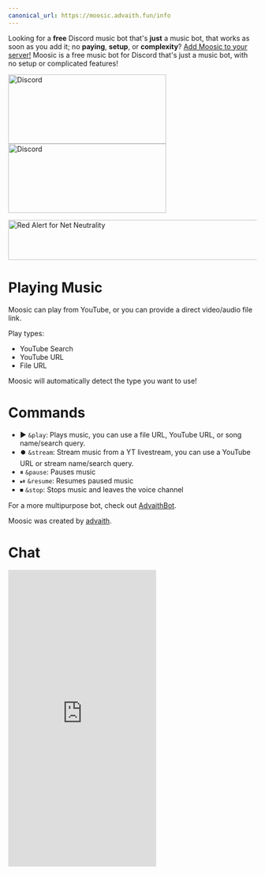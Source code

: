 ```yaml
---
canonical_url: https://moosic.advaith.fun/info
---
```


Looking for a **free** Discord music bot that's **just** a music bot, that works as soon as you add it; no **paying**, **setup**, or **complexity**? [Add Moosic to your server!](/invite) Moosic is a free music bot for Discord that's just a music bot, with no setup or complicated features!

<a href="https://discord.gg/tf85Xhc" target="_blank" rel="noopener"><amp-img class="rounded" src="https://discordapp.com/api/guilds/461426831103623168/embed.png?style=banner3" alt="Discord" layout="fixed" height="140" width="320"><noscript><img class="rounded" src="https://discordapp.com/api/guilds/461426831103623168/embed.png?style=banner3" alt="Discord" height="140" width="320"></noscript></amp-img></a> <a href="https://discord.gg/WxPH3Fc" target="_blank" rel="noopener"><amp-img class="rounded" src="https://discordapp.com/api/guilds/398998849026261003/embed.png?style=banner3" alt="Discord" layout="fixed" height="140" width="320"><noscript><img class="rounded" src="https://discordapp.com/api/guilds/398998849026261003/embed.png?style=banner3" alt="Discord"  height="140" width="320"></noscript></amp-img></a>

<a href="https://battleforthenet.com" target="_blank" rel="noopener"><amp-img src="https://cdn.discordapp.com/attachments/252296452708106240/446101872701472778/redalert-white.png" alt="Red Alert for Net Neutrality" layout="fixed" height="81" width="873"><noscript><img src="https://cdn.discordapp.com/attachments/252296452708106240/446101872701472778/redalert-white.png" alt="Red Alert for Net Neutrality" height="81" width="873"></noscript></amp-img></a>

# Playing Music
Moosic can play from YouTube, or you can provide a direct video/audio file link.

Play types:
- YouTube Search
- YouTube URL
- File URL

Moosic will automatically detect the type you want to use!

# Commands
- ▶️ `&play`: Plays music, you can use a file URL, YouTube URL, or song name/search query.
- ⏺️ `&stream`: Stream music from a YT livestream, you can use a YouTube URL or stream name/search query.
- ⏸ `&pause`: Pauses music
- ⏯ `&resume`: Resumes paused music
- ⏹ `&stop`: Stops music and leaves the voice channel

For a more multipurpose bot, check out [AdvaithBot](https://advaithbot.com).

Moosic was created by [advaith](https://advaith.fun).

# Chat
<amp-iframe class="rounded" src="https://cl2.widgetbot.io/channels/461426831103623168/461426831103623174/" height="600" frameborder="0" sandbox="allow-scripts allow-same-origin"><noscript><iframe class="rounded" src="https://cl2.widgetbot.io/channels/461426831103623168/461426831103623174/" height="600" frameborder="0" sandbox="allow-scripts allow-same-origin"></iframe></noscript></amp-iframe>
